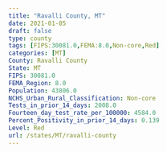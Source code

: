 ```yaml
---
title: "Ravalli County, MT"
date: 2021-01-05
draft: false
type: county
tags: [FIPS:30081.0,FEMA:8.0,Non-core,Red]
categories: [MT]
County: Ravalli County
State: MT
FIPS: 30081.0
FEMA_Region: 8.0
Population: 43806.0
NCHS_Urban_Rural_Classification: Non-core
Tests_in_prior_14_days: 2008.0
Fourteen_day_test_rate_per_100000: 4584.0
Percent_Positivity_in_prior_14_days: 0.139
Level: Red
url: /states/MT/ravalli-county
---
```



